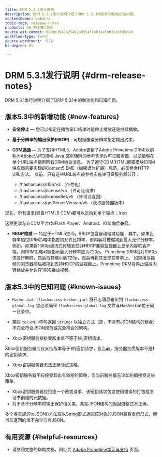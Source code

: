 ```yaml
---
title: DRM 5.3.1发行说明
description: DRM 5.3.1发行说明介绍了DRM 5.3.1中的新功能和已知问题。
contentOwner: dekalra
topic-tags: release-notes
products: SG_PRIMETIME
source-git-commit: 02ebc3548a254b2a6554f1ab34afbb3ea5f09bb8
workflow-type: tm+mt
source-wordcount: '527'
ht-degree: 0%

---
```


# DRM 5.3.1发行说明 {#drm-release-notes}

DRM 5.3.1发行说明介绍了DRM 5.3.1中的新功能和已知问题。

## 版本5.3中的新增功能 {#new-features}

* **安全停止 —** 您可以指定在播放窗口结束时是停止播放还是继续播放。
* **基于分辨率的输出保护(RBOP) -** 可根据像素分辨率指定输出约束。
* **CDM选通 —** 为了支持HTML5，Adobe更新了Adobe Primetime DRM(以前称为Adobe访问DRM) Java SDK随附的参考实施许可证服务器，以便能够在单个URL端点使用所有DRM协议消息。 为了遵守CDM(HTML解密模块)DRM供应商需要实现的Content5 EME（加密媒体扩展）规范，必须整合HTTP URL方法。 以前，只有这些URL端点被参考实施许可证服务器公开：

   * /flashaccess/i15n/v3 （个性化）
   * /flashaccess/license/v5 （许可证请求）
   * /flashaccess/licenseRet/v5 （许可证返回）
   * /flashaccess/getServerVersion/v5 （获取服务器版本）

现在，所有请求(源自HTML5 CDM)都可以定向到单个端点：/req

这项更改与非CDM平台(如Flash Player、Android、iOS)向后兼容。

* **RBOP缩减 —** 特定于HTML5空间，RBOP包含自动缩减功能，其中，如果比特率超过DRM策略中指定的允许比特率，则内容将被缩减到最大允许分辨率。 例如，如果将1080p流流式传输到在非HDCP兼容监视器上显示内容的客户端，则DRM策略可能指示最大分辨率应为720p。 Primetime DRM将对1080p流进行解码，然后将其缩小到720p，然后再将其呈现在屏幕上。 如果播放视频的浏览器随后被拖到支持HDCP的监视器上，Primetime DRM将停止缩减内容缩放并允许在1080播放视频。

## 版本5.3中的已知问题 {#known-issues}

* `Hasher.bat (flashaccess-hasher.jar)` 将日志消息输出到 `flashaccess-global.log.`您必须确保 `flashaccess-global.log` 文件与Hasher.bat位于同一目录中。

* 某些 `toJSON()`呼叫返回 `Strings` 以独立方式（即，不具有JSON结构的组合）不完全符合JSON规范或完全符合的架构。

* Xbox密钥服务器接受版本值不等于1的密钥请求。

Xbox密钥服务器应仅支持版本等于1的密钥请求，但当前，服务器接受版本不是1的密钥请求。

* Xbox密钥服务器无法正确验证策略。

Xbox密钥服务器不应接受超出有效期的策略，但当前服务器无论如何都接受这些策略。

* Xbox密钥服务器应拒绝一个密钥请求，该密钥请求包含使用错误的打包程序证书创建的元数据。
* 对于基于分辨率的输出保护相关类，某些JSON结构的返回值格式不正确。

多个类实施的toJSON()方法应以String形式返回该对象的JSON兼容表示形式，但当前返回的值不完全符合JSON。

## 有用资源 {#helpful-resources}

* 请参阅完整的帮助文档，网址为 [Adobe Primetime学习与支持](https://helpx.adobe.com/support/primetime.html) 页面。

